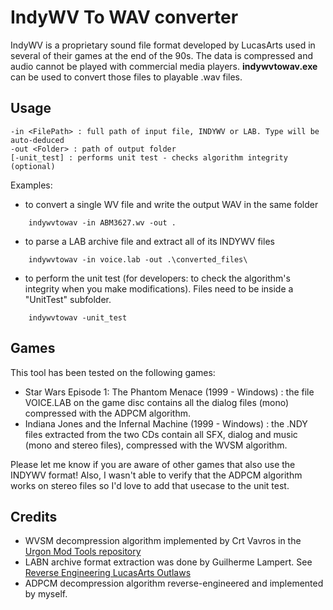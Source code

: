 # IndyWV To WAV converter

IndyWV is a proprietary sound file format developed by LucasArts used in several of their games at the end of the 90s.
The data is compressed and audio cannot be played with commercial media players.
**indywvtowav.exe** can be used to convert those files to playable .wav files.

## Usage
```
-in <FilePath> : full path of input file, INDYWV or LAB. Type will be auto-deduced
-out <Folder> : path of output folder
[-unit_test] : performs unit test - checks algorithm integrity (optional)
```

Examples:
- to convert a single WV file and write the output WAV in the same folder
```
    indywvtowav -in ABM3627.wv -out .
```
- to parse a LAB archive file and extract all of its INDYWV files
```
    indywvtowav -in voice.lab -out .\converted_files\
```
- to perform the unit test (for developers: to check the algorithm's integrity when you make modifications). Files need to be inside a "UnitTest" subfolder.
```
    indywvtowav -unit_test
```

## Games
This tool has been tested on the following games:
- Star Wars Episode 1: The Phantom Menace (1999 - Windows) : the file VOICE.LAB on the game disc contains all the dialog files (mono) compressed with the ADPCM algorithm.
- Indiana Jones and the Infernal Machine (1999 - Windows) : the .NDY files extracted from the two CDs contain all SFX, dialog and music (mono and stereo files), compressed with the WVSM algorithm.

Please let me know if you are aware of other games that also use the INDYWV format! Also, I wasn't able to verify that the ADPCM algorithm works on stereo files so I'd love to add that usecase to the unit test.

## Credits
- WVSM decompression algorithm implemented by Crt Vavros in the [Urgon Mod Tools repository](https://github.com/smlu/Urgon)
- LABN archive format extraction was done by Guilherme Lampert. See [Reverse Engineering LucasArts Outlaws](https://github.com/glampert/reverse-engineering-outlaws)
- ADPCM decompression algorithm reverse-engineered and implemented by myself.
